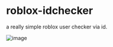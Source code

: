 # roblox-idchecker

a really simple roblox user checker via id.

![image](https://media.tenor.com/sqjMuq6QcWQAAAAd/dreamybull-pseudomind.gif)

